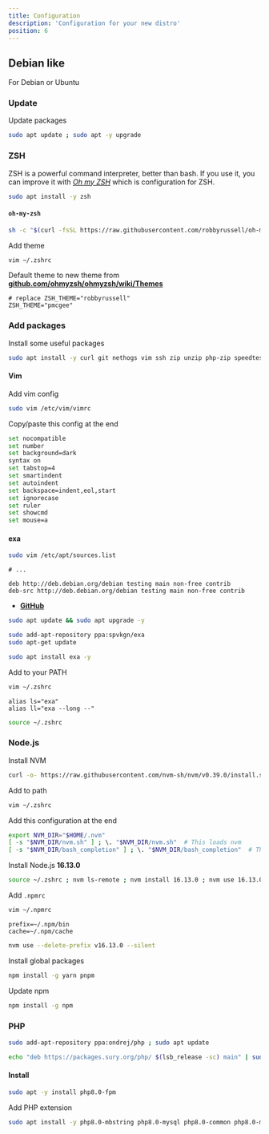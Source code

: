 ```yaml
---
title: Configuration
description: 'Configuration for your new distro'
position: 6
---
```


## Debian like

For Debian or Ubuntu

### Update

Update packages

```bash
sudo apt update ; sudo apt -y upgrade
```

### ZSH

ZSH is a powerful command interpreter, better than bash. If you use it, you can improve it with [*Oh my ZSH*](https://ohmyz.sh/) which is configuration for ZSH.

```bash
sudo apt install -y zsh
```

#### `oh-my-zsh`

```bash
sh -c "$(curl -fsSL https://raw.githubusercontent.com/robbyrussell/oh-my-zsh/master/tools/install.sh)"
```

Add theme

```bash
vim ~/.zshrc
```

Default theme to new theme from [**github.com/ohmyzsh/ohmyzsh/wiki/Themes**](https://github.com/ohmyzsh/ohmyzsh/wiki/Themes)

```bash[~/.zshrc]
# replace ZSH_THEME="robbyrussell"
ZSH_THEME="pmcgee"
```

### Add packages

Install some useful packages

```bash
sudo apt install -y curl git nethogs vim ssh zip unzip php-zip speedtest-cli lsb-release ca-certificates apt-transport-https software-properties-common ; sudo chmod u+s $(which nethogs)
```

#### Vim

Add vim config

```bash
sudo vim /etc/vim/vimrc
```

Copy/paste this config at the end

```bash
set nocompatible
set number
set background=dark
syntax on
set tabstop=4
set smartindent
set autoindent
set backspace=indent,eol,start
set ignorecase
set ruler
set showcmd
set mouse=a
```

#### exa

<content-alert type="info" title="For Debian">

```bash
sudo vim /etc/apt/sources.list
```

```bash[/etc/apt/sources.list]
# ...

deb http://deb.debian.org/debian testing main non-free contrib
deb-src http://deb.debian.org/debian testing main non-free contrib
```

</content-alert>

- [**GitHub**](https://github.com/ogham/exa)

```bash
sudo apt update && sudo apt upgrade -y
```

```bash
sudo add-apt-repository ppa:spvkgn/exa
sudo apt-get update
```

```bash
sudo apt install exa -y
```

Add to your PATH

```bash
vim ~/.zshrc
```

```bash[~/.zshrc]
alias ls="exa"
alias ll="exa --long --"
```

```bash
source ~/.zshrc
```

### Node.js

Install NVM

```bash
curl -o- https://raw.githubusercontent.com/nvm-sh/nvm/v0.39.0/install.sh | bash
```

Add to path

```bash
vim ~/.zshrc
```

Add this configuration at the end

```bash
export NVM_DIR="$HOME/.nvm"
[ -s "$NVM_DIR/nvm.sh" ] ; \. "$NVM_DIR/nvm.sh"  # This loads nvm
[ -s "$NVM_DIR/bash_completion" ] ; \. "$NVM_DIR/bash_completion"  # This loads nvm bash_completion
```

Install Node.js **16.13.0**

```bash
source ~/.zshrc ; nvm ls-remote ; nvm install 16.13.0 ; nvm use 16.13.0 ; nvm alias default 16.13.0 ; nvm use default ; nvm ls ; node -v
```

Add `.npmrc`

```bash
vim ~/.npmrc
```

```bash[~/.npmrc]
prefix=~/.npm/bin
cache=~/.npm/cache
```

```bash
nvm use --delete-prefix v16.13.0 --silent
```

Install global packages

```bash
npm install -g yarn pnpm
```

Update npm

```bash
npm install -g npm
```

### PHP

<content-code-group>
  <content-code-block label="Ubuntu" active>

  ```bash
  sudo add-apt-repository ppa:ondrej/php ; sudo apt update
  ```

  </content-code-block>
  <content-code-block label="Debian">

  ```bash
  echo "deb https://packages.sury.org/php/ $(lsb_release -sc) main" | sudo tee /etc/apt/sources.list.d/sury-php.list ; wget -qO - https://packages.sury.org/php/apt.gpg | sudo apt-key add - ; sudo apt update
  ```

  </content-code-block>
</content-code-group>

#### Install

```bash
sudo apt -y install php8.0-fpm
```

Add PHP extension

```bash
sudo apt install -y php8.0-mbstring php8.0-mysql php8.0-common php8.0-mysql php8.0-xml php8.0-curl php8.0-gd php8.0-imagick php8.0-cli php8.0-dev php8.0-imap php8.0-mbstring php8.0-opcache php8.0-soap php8.0-zip php8.0-intl php8.0-bz2
```
